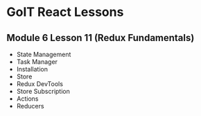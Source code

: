 # GoIT React Lessons

## Module 6 Lesson 11 (Redux Fundamentals)

- State Management
- Task Manager
- Installation
- Store
- Redux DevTools
- Store Subscription
- Actions
- Reducers
